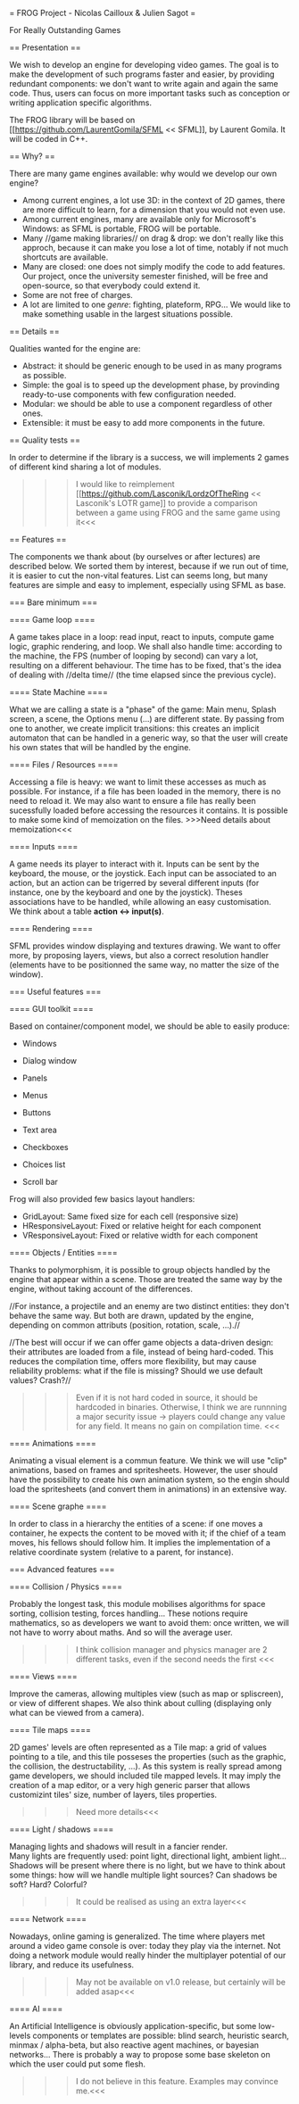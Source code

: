 = FROG Project - Nicolas Cailloux & Julien Sagot =

For Really Outstanding Games

== Presentation ==

We wish to develop an engine for developing video games. The goal is to make 
the development of such programs faster and easier, by providing redundant 
components: we don't want to write again and again the same code. Thus, users 
can focus on more important tasks such as conception or writing application 
specific algorithms.

The FROG library will be based on [[https://github.com/LaurentGomila/SFML << 
SFML]], by Laurent Gomila. It will be coded in C++.

== Why? ==

There are many game engines available: why would we develop our own engine?

- Among current engines, a lot use 3D: in the context of 2D games, there are 
  more difficult to learn, for a dimension that you would not even use. 
- Among current engines, many are available only for Microsoft's Windows: as 
  SFML is portable, FROG will be portable. 
- Many //game making libraries// on drag & drop: we don't really like this 
  approch, because it can make you lose a lot of time, notably if not much 
  shortcuts are available. 
- Many are closed: one does not simply modify the code to add features. Our 
  project, once the university semester finished, will be free and open-source, 
  so that everybody could extend it.
- Some are not free of charges. 
- A lot are limited to one *genre*: fighting, plateform, RPG... We would like 
  to make something usable in the largest situations possible. 

== Details == 

Qualities wanted for the engine are: 

- Abstract: it should be generic enough to be used in as many programs as 
  possible.
- Simple: the goal is to speed up the development phase, by provinding 
  ready-to-use components with few configuration needed.
- Modular: we should be able to use a component regardless of other ones.  
- Extensible: it must be easy to add more components in the future.  

== Quality tests ==

In order to determine if the library is a success, we will implements 2 games 
of different kind sharing a lot of modules.

>>> I would like to reimplement [[https://github.com/Lasconik/LordzOfTheRing << 
    Lasconik's LOTR game]] to provide a comparison between a game using FROG 
    and the same game using it<<<

== Features ==

The components we thank about (by ourselves or after lectures) are described 
below. We sorted them by interest, because if we run out of time, it is easier 
to cut the non-vital features. List can seems long, but many features are 
simple and easy to implement, especially using SFML as base.

=== Bare minimum  ===

==== Game loop ====

A game takes place in a loop: read input, react to inputs, compute game logic, 
graphic rendering, and loop. We shall also handle time: according to the 
machine, the FPS (number of looping by second) can vary a lot, resulting on a 
different behaviour. The time has to be fixed, that's the idea of dealing with 
//delta time// (the time elapsed since the previous cycle). 

==== State Machine ====

What we are calling a state is a "phase" of the game: Main menu, Splash screen, 
a scene, the Options menu (...) are different state. By passing from one to 
another, we create implicit transitions: this creates an implicit automaton 
that can be handled in a generic way, so that the user will create his own 
states that will be handled by the engine. 

==== Files / Resources ====

Accessing a file is heavy: we want to limit these accesses as much as possible. 
For instance, if a file has been loaded in the memory, there is no need to 
reload it. We may also want to ensure a file has really been sucessfully loaded 
before accessing the resources it contains.  It is possible to make some kind 
of memoization on the files. >>>Need details about memoization<<<

==== Inputs ====

A game needs its player to interact with it. Inputs can be sent by the keyboard, 
the mouse, or the joystick. Each input can be associated to an action, but an 
action can be trigerred by several different inputs (for instance, one by the 
keyboard and one by the joystick). Theses associations have to be handled, while 
allowing an easy customisation.  
We think about a table **action <-> input(s)**.  

==== Rendering ====

SFML provides window displaying and textures drawing. We want to offer more, by 
proposing layers, views, but also a correct resolution handler (elements have to 
be positionned the same way, no matter the size of the window).  

=== Useful features === 

==== GUI toolkit ====

Based on container/component model, we should be able to easily produce:

- Windows
- Dialog window
- Panels
- Menus

- Buttons
- Text area
- Checkboxes
- Choices list
- Scroll bar

Frog will also provided few basics layout handlers:

- GridLayout: Same fixed size for each cell (responsive size)
- HResponsiveLayout: Fixed or relative height for each component
- VResponsiveLayout: Fixed or relative width for each component

==== Objects / Entities ====

Thanks to polymorphism, it is possible to group objects handled by the engine 
that appear within a scene. Those are treated the same way by the engine, without 
taking account of the differences.  

//For instance, a projectile and an enemy are two distinct entities: they don't 
behave the same way. But both are drawn, updated by the engine, depending on 
common attributs (position, rotation, scale, ...).//

//The best will occur if we can offer game objects a data-driven design: their 
attributes are loaded from a file, instead of being hard-coded. This reduces 
the compilation time, offers more flexibility, but may cause reliability 
problems: what if the file is missing? Should we use default values? Crash?//
>>> Even if it is not hard coded in source, it should be hardcoded in binaries. 
    Otherwise, I think we are runnning a major security issue -> players could 
    change any value for any field. It means no gain on compilation time. <<<

==== Animations ====

Animating a visual element is a commun feature. We think we will use "clip" 
animations, based on frames and spritesheets. However, the user should have 
the possibility to create his own animation system, so the engin should load 
the spritesheets (and convert them in animations) in an extensive way. 

==== Scene graphe ====

In order to class in a hierarchy the entities of a scene: if one moves a 
container, he expects the content to be moved with it; if the chief of a team 
moves, his fellows should follow him. It implies the implementation of a 
relative coordinate system (relative to a parent, for instance).  

=== Advanced features ===

==== Collision / Physics ====

Probably the longest task, this module mobilises algorithms for space sorting, 
collision testing, forces handling... These notions require mathematics, so as 
developers we want to avoid them: once written, we will not have to worry about 
maths. And so will the average user.  
>>> I think collision manager and physics manager are 2 different tasks, even if
    the second needs the first <<<

==== Views ====

Improve the cameras, allowing multiples view (such as map or spliscreen), or 
view of different shapes. We also think about culling (displaying only what 
can be viewed from a camera).

==== Tile maps ====

2D games' levels are often represented as a Tile map: a grid of values pointing 
to a tile, and this tile posseses the properties (such as the graphic, the 
collision, the destructability, ...). As this system is really spread among game 
developers, we should included tile mapped levels. It may imply the creation of 
a map editor, or a very high generic parser that allows customizint tiles' 
size, number of layers, tiles properties.

>>>Need more details<<<

==== Light / shadows ====

Managing lights and shadows will result in a fancier render.  
Many lights are frequently used: point light, directional light, ambient light... 
Shadows will be present where there is no light, but we have to think about 
some things: how will we handle multiple light sources? Can shadows be soft? Hard? 
Colorful?

>>>It could be realised as using an extra layer<<<

==== Network ====

Nowadays, online gaming is generalized. The time where players met around a 
video game console is over: today they play via the internet. Not doing a 
network module would really hinder the multiplayer potential of our library, 
and reduce its usefulness.  

>>>May not be available on v1.0 release, but certainly will be added asap<<<

==== AI ====

An Artificial Intelligence is obviously application-specific, but some 
low-levels components or templates are possible: blind search, heuristic 
search, minmax / alpha-beta, but also reactive agent machines, or bayesian 
networks... There is probably a way to propose some base skeleton on which the 
user could put some flesh.

>>>I do not believe in this feature. Examples may convince me.<<<
